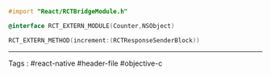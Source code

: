```objective-c
#import "React/RCTBridgeModule.h"
```

```objective-c
@interface RCT_EXTERN_MODULE(Counter,NSObject)
```



```objective-c
RCT_EXTERN_METHOD(increment:(RCTResponseSenderBlock))
```
___
Tags : #react-native #header-file #objective-c 